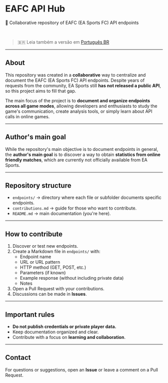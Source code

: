 # EAFC API Hub

📡 Collaborative repository of EAFC (EA Sports FC) API endpoints  

<br>

> 🇧🇷 Leia também a versão em [Português BR](README.pt.md)

---


## About

This repository was created in a **collaborative** way to centralize and document the EAFC (EA Sports FC) API endpoints. Despite years of requests from the community, EA Sports still **has not released a public API**, so this project aims to fill that gap.  

The main focus of the project is to **document and organize endpoints across all game modes**, allowing developers and enthusiasts to study the game's communication, create analysis tools, or simply learn about API calls in online games.

---

## Author's main goal

While the repository's main objective is to document endpoints in general, the **author's main goal** is to discover a way to obtain **statistics from online friendly matches**, which are currently not officially available from EA Sports.

---

## Repository structure

- `endpoints/` → directory where each file or subfolder documents specific endpoints.
- `contributions.md` → guide for those who want to contribute.
- `README.md` → main documentation (you're here).

---

## How to contribute

1. Discover or test new endpoints.
2. Create a Markdown file in `endpoints/` with:
   - Endpoint name
   - URL or URL pattern
   - HTTP method (GET, POST, etc.)
   - Parameters (if known)
   - Example response (without including private data)
   - Notes
3. Open a Pull Request with your contributions.
4. Discussions can be made in **Issues**.

---

## Important rules

- **Do not publish credentials or private player data.**
- Keep documentation organized and clear.
- Contribute with a focus on **learning and collaboration**.

---

## Contact

For questions or suggestions, open an **Issue** or leave a comment on a Pull Request.
